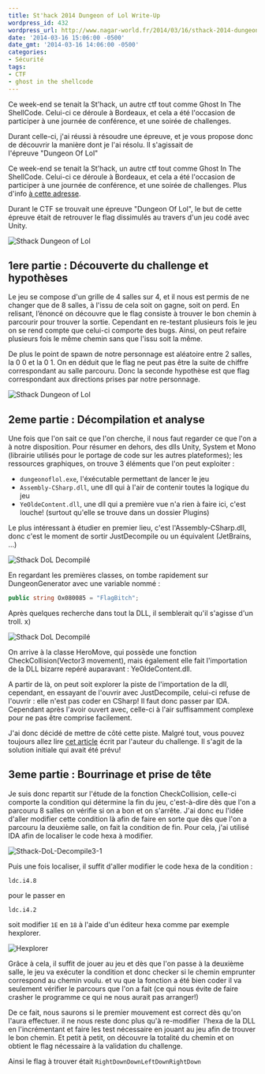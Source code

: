 ```yaml
---
title: St'hack 2014 Dungeon of Lol Write-Up
wordpress_id: 432
wordpress_url: http://www.nagar-world.fr/2014/03/16/sthack-2014-dungeon-of-lol-write-up-2/
date: '2014-03-16 15:06:00 -0500'
date_gmt: '2014-03-16 14:06:00 -0500'
categories:
- Sécurité
tags:
- CTF
- ghost in the shellcode
---
```


Ce week-end se tenait la St'hack, un autre ctf tout comme Ghost In The ShellCode. Celui-ci ce déroule à Bordeaux, et cela a été l'occasion de participer à une journée de conférence, et une soirée de challenges.

Durant celle-ci, j'ai réussi à résoudre une épreuve, et je vous propose donc de découvrir la manière dont je l'ai résolu. Il s'agissait de l'épreuve "Dungeon Of Lol"

<!--more-->

Ce week-end se tenait la St'hack, un autre ctf tout comme Ghost In The ShellCode. Celui-ci ce déroule à Bordeaux, et cela a été l'occasion de participer à une journée de conférence, et une soirée de challenges. Plus d'info [à cette adresse](https://www.sthack.fr/).

Durant le CTF se trouvait une épreuve "Dungeon Of Lol", le but de cette épreuve était de retrouver le flag dissimulés au travers d'un jeu codé avec Unity.

![Sthack Dungeon of Lol](/assets/images/uploads/2014/03/Sthack-DoL-Accueil.png)

## 1ere partie : Découverte du challenge et hypothèses

Le jeu se compose d'un grille de 4 salles sur 4, et il nous est permis de ne changer que de 8 salles, à l'issu de cela soit on gagne, soit on perd. En relisant, l’énoncé on découvre que le flag consiste à trouver le bon chemin à parcourir pour trouver la sortie. Cependant en re-testant plusieurs fois le jeu on se rend compte que celui-ci comporte des bugs. Ainsi, on peut refaire plusieurs fois le même chemin sans que l'issu soit la même.

De plus le point de spawn de notre personnage est aléatoire entre 2 salles, la 0 0 et la 0 1. On en déduit que le flag ne peut pas être la suite de chiffre correspondant au salle parcouru. Donc la seconde hypothèse est que flag correspondant aux directions prises par notre personnage.

![Sthack Dungeon of Lol](/assets/images/uploads/2014/03/Sthack-DoL-Game1.png)

## 2eme partie : Décompilation et analyse

Une fois que l'on sait ce que l'on cherche, il nous faut regarder ce que l'on a à notre disposition. Pour résumer en dehors, des dlls Unity, System et Mono (librairie utilisés pour le portage de code sur les autres plateformes); les ressources graphiques, on trouve 3 éléments que l'on peut exploiter :

- `dungeonoflol.exe`, l'éxécutable permettant de lancer le jeu
- `Assembly-CSharp.dll`, une dll qui à l'air de contenir toutes la logique du jeu
- `YeOldeContent.dll`, une dll qui a première vue n'a rien à faire ici, c'est louche! (surtout qu'elle se trouve dans un dossier Plugins)

Le plus intéressant à étudier en premier lieu, c'est l'Assembly-CSharp.dll, donc c'est le moment de sortir JustDecompile ou un équivalent (JetBrains, ...)

![Sthack DoL Decompilé](/assets/images/uploads/2014/03/Sthack-DoL-Decompile-1.png)

En regardant les premières classes, on tombe rapidement sur DungeonGenerator avec une variable nommé :

```csharp
public string Ox080085 = "FlagBitch";
```

Après quelques recherche dans tout la DLL, il semblerait qu'il s'agisse d'un troll. x)

![Sthack DoL Decompilé](/assets/images/uploads/2014/03/Sthack-DoL-Decompile2-1.png)

On arrive à la classe HeroMove, qui possède une fonction CheckCollision(Vector3 movement), mais également elle fait l'importation de la DLL bizarre repéré auparavant : YeOldeContent.dll.

A partir de là, on peut soit explorer la piste de l'importation de la dll, cependant, en essayant de l'ouvrir avec JustDecompile, celui-ci refuse de l'ouvrir : elle n'est pas coder en CSharp! Il faut donc passer par IDA. Cependant après l'avoir ouvert avec, celle-ci à l'air suffisamment complexe pour ne pas être comprise facilement.

J'ai donc décidé de mettre de côté cette piste. Malgré tout, vous pouvez toujours allez lire [cet article](http://cubeslam.net/2014/03/15/sthack-unity2d-dllimport-and-monty-python/) écrit par l'auteur du challenge. Il s'agit de la solution initiale qui avait été prévu!

## 3eme partie : Bourrinage et prise de tête

Je suis donc repartit sur l'étude de la fonction CheckCollision, celle-ci comporte la condition qui détermine la fin du jeu, c'est-à-dire dès que l'on a parcouru 8 salles on vérifie si on a bon et on s'arrête. J'ai donc eu l'idée d'aller modifier cette condition là afin de faire en sorte que dès que l'on a parcouru la deuxième salle, on fait la condition de fin. Pour cela, j'ai utilisé IDA afin de localiser le code hexa à modifier.

![Sthack-DoL-Decompile3-1](/assets/images/uploads/2014/03/Sthack-DoL-Decompile3-1.png)

Puis une fois localiser, il suffit d'aller modifier le code hexa de la condition :

`ldc.i4.8`

pour le passer en

`ldc.i4.2`

soit modifier `1E` en `18` à l'aide d'un éditeur hexa comme par exemple hexplorer.

![Hexplorer](/assets/images/uploads/2014/03/Sthack-DoL-Decompile4.png)

Grâce à cela, il suffit de jouer au jeu et dès que l'on passe à la deuxième salle, le jeu va exécuter la condition et donc checker si le chemin emprunter correspond au chemin voulu. et vu que la fonction a été bien coder il va seulement vérifier le parcours que l'on a fait (ce qui nous évite de faire crasher le programme ce qui ne nous aurait pas arranger!)

De ce fait, nous saurons si le premier mouvement est correct dès qu'on l'aura effectuer. il ne nous reste donc plus qu'à re-modifier  l'hexa de la DLL en l'incrémentant et faire les test nécessaire en jouant au jeu afin de trouver le bon chemin. Et petit à petit, on découvre la totalité du chemin et on obtient le flag nécessaire à la validation du challenge.

Ainsi le flag à trouver était `RightDownDownLeftDownRightDown`
